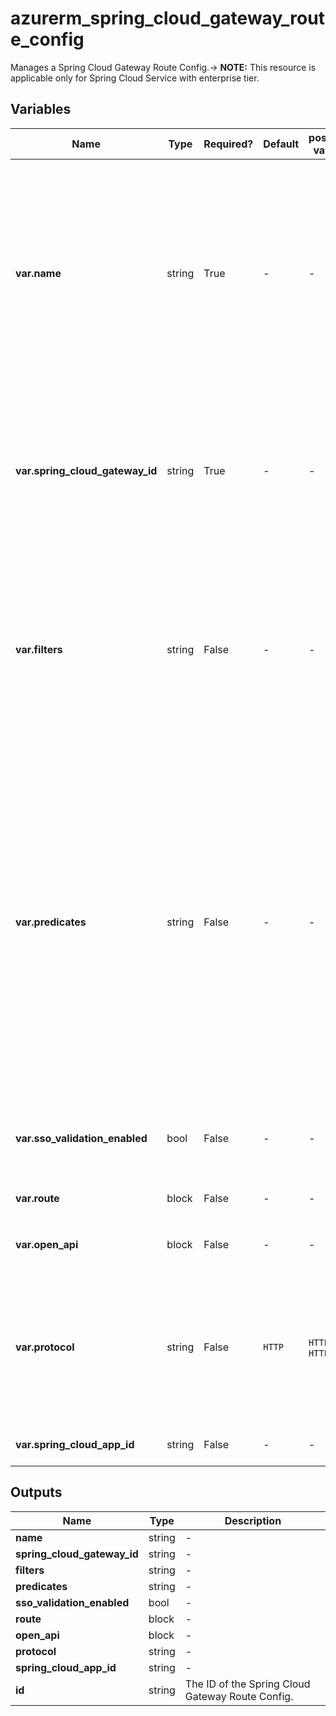 # azurerm_spring_cloud_gateway_route_config

Manages a Spring Cloud Gateway Route Config.-> **NOTE:** This resource is applicable only for Spring Cloud Service with enterprise tier.

## Variables

| Name | Type | Required? |  Default  |  possible values |  Description |
| ---- | ---- | --------- |  ----------- | ----------- | ----------- |
| **var.name** | string | True | -  |  -  |  The name which should be used for this Spring Cloud Gateway Route Config. Changing this forces a new Spring Cloud Gateway Route Config to be created. | 
| **var.spring_cloud_gateway_id** | string | True | -  |  -  |  The ID of the Spring Cloud Gateway. Changing this forces a new Spring Cloud Gateway Route Config to be created. | 
| **var.filters** | string | False | -  |  -  |  Specifies a list of filters which are used to modify the request before sending it to the target endpoint, or the received response in app level. | 
| **var.predicates** | string | False | -  |  -  |  Specifies a list of conditions to evaluate a route for each request in app level. Each predicate may be evaluated against request headers and parameter values. All of the predicates associated with a route must evaluate to true for the route to be matched to the request. | 
| **var.sso_validation_enabled** | bool | False | -  |  -  |  Should the sso validation be enabled in app level? | 
| **var.route** | block | False | -  |  -  |  One or more `route` blocks. | 
| **var.open_api** | block | False | -  |  -  |  One or more `open_api` blocks. | 
| **var.protocol** | string | False | `HTTP`  |  `HTTP`, `HTTPS`  |  Specifies the protocol of routed Spring Cloud App. Allowed values are `HTTP` and `HTTPS`. Defaults to `HTTP`. | 
| **var.spring_cloud_app_id** | string | False | -  |  -  |  The ID of the Spring Cloud App. | 



## Outputs

| Name | Type | Description |
| ---- | ---- | --------- | 
| **name** | string  | - | 
| **spring_cloud_gateway_id** | string  | - | 
| **filters** | string  | - | 
| **predicates** | string  | - | 
| **sso_validation_enabled** | bool  | - | 
| **route** | block  | - | 
| **open_api** | block  | - | 
| **protocol** | string  | - | 
| **spring_cloud_app_id** | string  | - | 
| **id** | string  | The ID of the Spring Cloud Gateway Route Config. | 